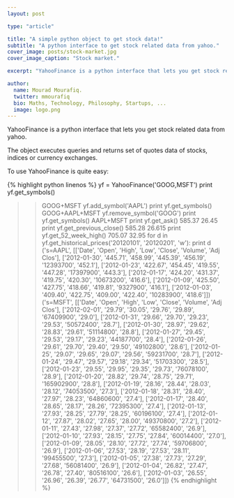 ```yaml
---
layout: post

type: "article"

title: "A simple python object to get stock data!"
subtitle: "A python interface to get stock related data from yahoo."
cover_image: posts/stock-market.jpg
cover_image_caption: "Stock market."

excerpt: "YahooFinance is a python interface that lets you get stock related data from yahoo."

author:
  name: Mourad Mourafiq.
  twitter: mmourafiq
  bio: Maths, Technology, Philosophy, Startups, ...
  image: logo.png
---
```


YahooFinance is a python interface that lets you get stock related data from yahoo.

The object executes queries and returns set of quotes data of stocks, indices or currency exchanges.

To use YahooFinance is quite easy:

{% highlight python linenos %}
yf = YahooFinance('GOOG,MSFT')
    print yf.get_symbols()
>> GOOG+MSFT
    yf.add_symbol('AAPL')
    print yf.get_symbols()
>> GOOG+AAPL+MSFT
    yf.remove_symbol('GOOG')
    print yf.get_symbols()
>> AAPL+MSFT
    print yf.get_ask()
>> 585.37
>> 26.45
    print yf.get_previous_close()
>> 585.28
>> 26.615
    print yf.get_52_week_high()
>> 705.07
>> 32.95
    for d in yf.get_historical_prices('20120101', '20120201', 'w'):
        print d
>> ('s=AAPL', [['Date', 'Open', 'High', 'Low', 'Close', 'Volume', 'Adj Clos'], ['2012-01-30', '445.71', '458.99', '445.39', '456.19', '12393700', '452.1'], ['2012-01-23', '422.67', '454.45', '419.55', '447.28', '17397900', '443.3'], ['2012-01-17', '424.20', '431.37', '419.75', '420.30', '10673200', '416.6'], ['2012-01-09', '425.50', '427.75', '418.66', '419.81', '9327900', '416.1'], ['2012-01-03', '409.40', '422.75', '409.00', '422.40', '10283900', '418.6']])
>> ('s=MSFT', [['Date', 'Open', 'High', 'Low', 'Close', 'Volume', 'Adj Clos'], ['2012-02-01', '29.79', '30.05', '29.76', '29.89', '67409900', '29.0'], ['2012-01-31', '29.66', '29.70', '29.23', '29.53', '50572400', '28.7'], ['2012-01-30', '28.97', '29.62', '28.83', '29.61', '51114800', '28.8'], ['2012-01-27', '29.45', '29.53', '29.17', '29.23', '44187700', '28.4'], ['2012-01-26', '29.61', '29.70', '29.40', '29.50', '49102800', '28.6'], ['2012-01-25', '29.07', '29.65', '29.07', '29.56', '59231700', '28.7'], ['2012-01-24', '29.47', '29.57', '29.18', '29.34', '51703300', '28.5'], ['2012-01-23', '29.55', '29.95', '29.35', '29.73', '76078100', '28.9'], ['2012-01-20', '28.82', '29.74', '28.75', '29.71', '165902900', '28.8'], ['2012-01-19', '28.16', '28.44', '28.03', '28.12', '74053500', '27.3'], ['2012-01-18', '28.31', '28.40', '27.97', '28.23', '64860600', '27.4'], ['2012-01-17', '28.40', '28.65', '28.17', '28.26', '72395300', '27.4'], ['2012-01-13', '27.93', '28.25', '27.79', '28.25', '60196100', '27.4'], ['2012-01-12', '27.87', '28.02', '27.65', '28.00', '49370800', '27.2'], ['2012-01-11', '27.43', '27.98', '27.37', '27.72', '65582400', '26.9'], ['2012-01-10', '27.93', '28.15', '27.75', '27.84', '60014400', '27.0'], ['2012-01-09', '28.05', '28.10', '27.72', '27.74', '59706800', '26.9'], ['2012-01-06', '27.53', '28.19', '27.53', '28.11', '99455500', '27.3'], ['2012-01-05', '27.38', '27.73', '27.29', '27.68', '56081400', '26.9'], ['2012-01-04', '26.82', '27.47', '26.78', '27.40', '80516100', '26.6'], ['2012-01-03', '26.55', '26.96', '26.39', '26.77', '64731500', '26.0']])
{% endhighlight %}
